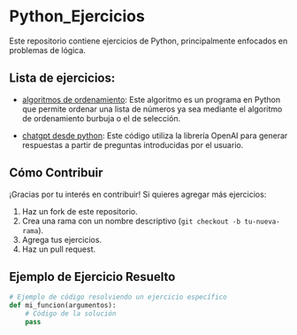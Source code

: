 # Python_Ejercicios

Este repositorio contiene ejercicios de Python, principalmente enfocados en problemas de lógica.

## Lista de ejercicios:

- [algoritmos de ordenamiento](https://github.com/JimcostDev/Python_Ejercicios/tree/master/ejercicios/algoritmos_ordenamiento): 
Este algoritmo es un programa en Python que permite ordenar una lista de números ya sea mediante el algoritmo de ordenamiento burbuja o el de selección.

- [chatgpt desde python](https://github.com/JimcostDev/Python_Ejercicios/tree/master/ejercicios/chatgpt_desde_python): Este código utiliza la librería OpenAI para generar respuestas a partir de preguntas introducidas por el usuario. 

## Cómo Contribuir

¡Gracias por tu interés en contribuir! Si quieres agregar más ejercicios:
1. Haz un fork de este repositorio.
2. Crea una rama con un nombre descriptivo (`git checkout -b tu-nueva-rama`).
3. Agrega tus ejercicios.
4. Haz un pull request.

## Ejemplo de Ejercicio Resuelto

```python
# Ejemplo de código resolviendo un ejercicio específico
def mi_funcion(argumentos):
    # Código de la solución
    pass

